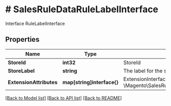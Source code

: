 # # SalesRuleDataRuleLabelInterface
Interface RuleLabelInterface

## Properties 


Name | Type | Description | Notes
------------ | ------------- | ------------- | -------------
**StoreId**| **int32** | StoreId  |
**StoreLabel**| **string** | The label for the store  |
**ExtensionAttributes**| **map[string]interface{}** | ExtensionInterface class for @see \\Magento\\SalesRule\\Api\\Data\\RuleLabelInterface  | [optional]


[[Back to Model list]](../../README.md#models) [[Back to API list]](../../README.md#endpoints) [[Back to README]](../../README.md)

